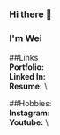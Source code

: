 ### Hi there 👋
### I'm Wei

##Links\
**Portfolio:** \
**Linked In:** \
**Resume:** \

##Hobbies:\
**Instagram:**\
**Youtube:** \
